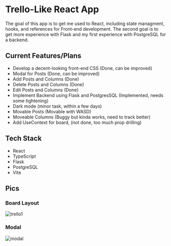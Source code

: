 # Trello-Like React App

The goal of this app is to get me used to React, including state managment, hooks, and references for Front-end development.
The second goal is to get more experience with Flask and my first experience with PostgreSQL for a backend.

## Current Features/Plans

- Develop a decent-looking front-end CSS (Done, can be improved)
- Modal for Posts (Done, can be improved)
- Add Posts and Columns (Done)
- Delete Posts and Columns (Done)
- Edit Posts and Columns (Done)
- Implement Backend using Flask and PostgresSQL (Implemented, needs some tightening)
- Dark mode (minor task, within a few days)
- Movable Posts (Movable with WASD)
- Moveable Columns (Buggy but kinda works, need to track better)
- Add UseContext for board, (not done, too much prop drilling)

## Tech Stack
- React
- TypeScript
- Flask
- PostgreSQL
- Vite

## Pics

### Board Layout

![trello1](https://github.com/user-attachments/assets/72c79682-8538-4229-ac60-83a8a81367a9)

### Modal

![modal](https://github.com/user-attachments/assets/0daf30c8-3864-4dff-93bf-17d75ad6e0c3)
